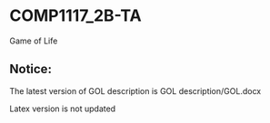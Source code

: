 # COMP1117_2B-TA

Game of Life

## Notice: 

The latest version of GOL description is GOL description/GOL.docx

Latex version is not updated
